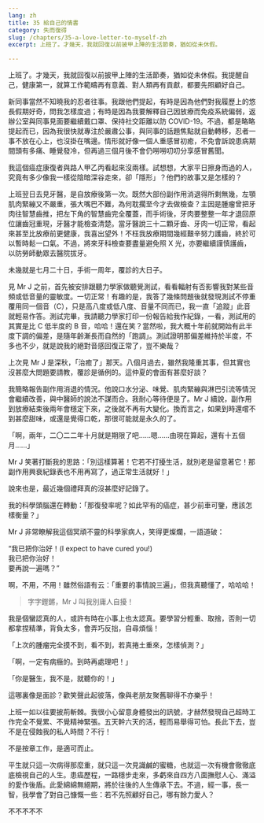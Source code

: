 ```yaml
---
lang: zh
title: 35 給自己的情書
category: 失而復得
slug: /chapters/35-a-love-letter-to-myself-zh
excerpt: 上班了。才幾天，我就回復以前披甲上陣的生活節奏，猶如從未休假。

---
```


<p class="cn">上班了。才幾天，我就回復以前披甲上陣的生活節奏，猶如從未休假。我提醒自己，健康第一，就算工作範疇再有意義、對人類再有貢獻，都要先照顧好自己。
 
<p class="cn">新同事當然不知曉我的忍者往事。我跟他們提起，有時是因為他們對我履歷上的悠長假期好奇，問我怎樣度過；有時是因為我要解釋自己因放療而免疫系統偏弱，返辦公室與同事見面要繼續戴口罩、保持社交距離以防 COVID-19。不過，都是略略提起而已，因為我很快就專注於嚴肅公事，與同事的話題焦點就自動轉移，忍者一事不放在心上，也沒掛在嘴邊。情形就好像一個人重感冒初癒，不免會訴說患病期間頭有多痛、睡覺發冷，但再過三個月後不會仍嘮嘮叨叨分享感冒舊聞。
 
<p class="cn">我這個癌症康復者與路人甲乙丙看起來沒兩樣。試想想，大家平日擦身而過的人，究竟有多少像我一樣從陰暗深谷走來，卻「隱形」？他們的故事又是怎樣的？
 
<p class="cn">上班翌日去見牙醫，是自放療後第一次。既然大部份副作用消退得所剩無幾，左顎肌肉緊繃又不嚴重，張大嘴巴不難，為何耽擱至今才去做檢查？主因是腫瘤曾把牙肉往智慧齒推，把左下角的智慧齒完全覆蓋，而手術後，牙肉要整整一年才退回原位讓齒冠重現，牙醫才能檢查清楚。當牙醫說三十二顆牙齒、牙肉一切正常，看起來甚至比放療前更健康，我喜出望外！不枉我放療期間幾經艱辛努力護齒，終於可以暫時鬆一口氣。不過，將來牙科檢查要盡量避免照 X 光，亦要繼續謹慎護齒，以防勞師動眾去醫院拔牙。
 
<p class="cn">未幾就是七月二十日，手術一周年，覆診的大日子。
 
<p class="cn">見 Mr J 之前，首先被安排跟聽力學家做聽覺測試，看看輻射有否影響我對某些音頻或低音量的靈敏度。一切正常！有趣的是，我答了幾條問題後就發現測試不停重覆用同一個音（C），只是高八度或低八度、音量不同而已，我一直「追蹤」此音就輕易作答。測試完畢，我請聽力學家打印一份報告給我作紀錄，一看，測試用的其實是比 C 低半度的 B 音，哈哈！還在笑？當然啦，我大概十年前就開始有此半度下調的偏差，是隨年齡漸長而自然的「跑調」。測試證明那偏差維持於半度，不多也不少，就是說我的絕對音感回復正常了，豈不樂哉？
 
<p class="cn">上次見 Mr J 是深秋，「治癒了」那天。八個月過去，雖然我隆重其事，但其實也沒甚麼大問題要請教，覆診是循例的。這仲夏的會面有甚麼好談？
 
<p class="cn">我簡略報告副作用消退的情況。他說口水分泌、味覺、肌肉緊繃與淋巴引流等情況會繼續改善，與中醫師的說法不謀而合。我耐心等待便是了。Mr J 續說，副作用到放療結束後兩年會穩定下來，之後就不再有大變化。換而言之，如果到時還嚐不到甚麼甜味，或還是覺得口乾，那很可能就是永久的了。
 
<p class="cn">「啊，兩年，二〇二二年十月就是期限了吧......嗯......由現在算起，還有十五個月......」
 
<p class="cn">Mr J 笑著打斷我的思路：「別這樣算著！它若不打擾生活，就別老是留意著它！那副作用興衰紀錄表也不用再寫了，過正常生活就好！」

<p class="cn">說來也是，最近幾個禮拜真的沒甚麼好記錄了。

<p class="cn">我的科學頭腦還在轉動：「那復發率呢？如此罕有的癌症，甚少前車可鑒，應該怎樣衡量？」
 
<p class="cn">Mr J 非常瞭解我這個冥頑不靈的科學家病人，笑得更燦爛，一語道破：
 
<q class="cn">我已把你治好！(I expect to have cured you!)<br>我已把你治好！<br>要再說一遍嗎？

<p class="cn">啊，不用，不用！雖然俗語有云：「重要的事情說三遍」，但我真聽懂了，哈哈哈！

<blockquote class="cn">字字鏗鏘，Mr J 叫我別庸人自擾！</blockquote>

<p class="cn">我是個蠻認真的人，或許有時在小事上也太認真。要學習分輕重、取捨，否則一切都拿捏精準，背負太多，會弄巧反拙，自尋煩惱！

<p class="cn">「上次的腫瘤完全摸不到，看不到，若真捲土重來，怎樣偵測？」

<p class="cn">「啊，一定有病癥的。到時再處理吧！」

<p class="cn">「你是醫生，我不是，就聽你的！」

<p class="cn">這哪裏像是面診？歡笑聲此起彼落，像與老朋友聚舊聊得不亦樂乎！

<p class="cn">上班一如以往要披荊斬棘。我很小心留意身體發出的訊號，才赫然發現自己超時工作完全不覺累、不覺精神緊張。五天幹六天的活，輕而易舉得可怕。長此下去，豈不是在侵蝕我的私人時間？不行！

<p class="cn">不是按章工作，是適可而止。

<p class="cn">平生就只這一次病得那麼重，就只這一次見識鹹的蜜糖，也就這一次有機會徹徹底底檢視自己的人生。患癌歷程，一路穩步走來，多虧來自四方八面撫慰人心、滿溢的愛作後盾。此愛綿綿無絕期，將於往後的人生傳承下去。不過，經一事，長一智，我學會了對自己慷慨一些：若不先照顧好自己，哪有餘力愛人？
 
 <p class="cn">不不不不不
